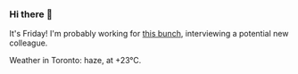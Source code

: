 ### Hi there :wave:

It's Friday! I'm probably working for [this bunch](https://github.com/kohofinancial), interviewing a potential new colleague.

Weather in Toronto: haze, at +23°C.
